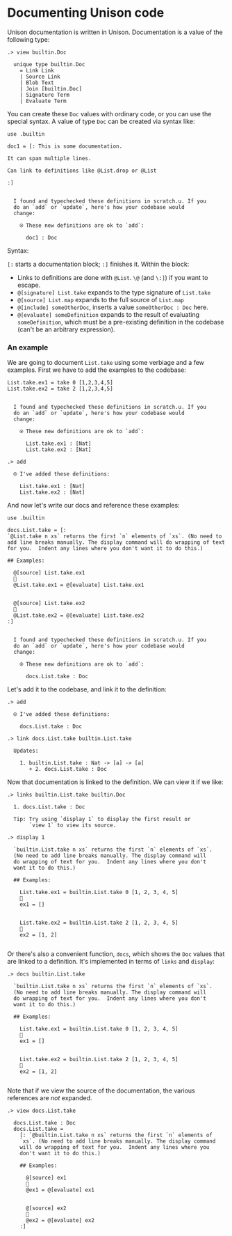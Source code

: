 # Documenting Unison code

Unison documentation is written in Unison. Documentation is a value of the following type:

```ucm
.> view builtin.Doc

  unique type builtin.Doc
    = Link Link
    | Source Link
    | Blob Text
    | Join [builtin.Doc]
    | Signature Term
    | Evaluate Term

```
You can create these `Doc` values with ordinary code, or you can use the special syntax. A value of type `Doc` can be created via syntax like:

```unison
use .builtin

doc1 = [: This is some documentation.

It can span multiple lines.

Can link to definitions like @List.drop or @List

:]
```

```ucm

  I found and typechecked these definitions in scratch.u. If you
  do an `add` or `update`, here's how your codebase would
  change:
  
    ⍟ These new definitions are ok to `add`:
    
      doc1 : Doc

```
Syntax:

`[:` starts a documentation block; `:]` finishes it. Within the block:

* Links to definitions are done with `@List`. `\@` (and `\:]`) if you want to escape.
* `@[signature] List.take` expands to the type signature of `List.take`
* `@[source] List.map` expands to the full source of `List.map`
* `@[include] someOtherDoc`, inserts a value `someOtherDoc : Doc` here.
* `@[evaluate] someDefinition` expands to the result of evaluating `someDefinition`, which must be a pre-existing definition in the codebase (can't be an arbitrary expression).

### An example

We are going to document `List.take` using some verbiage and a few examples. First we have to add the examples to the codebase:

```unison
List.take.ex1 = take 0 [1,2,3,4,5]
List.take.ex2 = take 2 [1,2,3,4,5]
```

```ucm

  I found and typechecked these definitions in scratch.u. If you
  do an `add` or `update`, here's how your codebase would
  change:
  
    ⍟ These new definitions are ok to `add`:
    
      List.take.ex1 : [Nat]
      List.take.ex2 : [Nat]

```
```ucm
.> add

  ⍟ I've added these definitions:
  
    List.take.ex1 : [Nat]
    List.take.ex2 : [Nat]

```
And now let's write our docs and reference these examples:

```unison
use .builtin

docs.List.take = [:
`@List.take n xs` returns the first `n` elements of `xs`. (No need to add line breaks manually. The display command will do wrapping of text for you.  Indent any lines where you don't want it to do this.)

## Examples:

  @[source] List.take.ex1
  🔽
  @List.take.ex1 = @[evaluate] List.take.ex1


  @[source] List.take.ex2
  🔽
  @List.take.ex2 = @[evaluate] List.take.ex2
:]
```

```ucm

  I found and typechecked these definitions in scratch.u. If you
  do an `add` or `update`, here's how your codebase would
  change:
  
    ⍟ These new definitions are ok to `add`:
    
      docs.List.take : Doc

```
Let's add it to the codebase, and link it to the definition:

```ucm
.> add

  ⍟ I've added these definitions:
  
    docs.List.take : Doc

.> link docs.List.take builtin.List.take

  Updates:
  
    1. builtin.List.take : Nat -> [a] -> [a]
       + 2. docs.List.take : Doc

```
Now that documentation is linked to the definition. We can view it if we like:

```ucm
.> links builtin.List.take builtin.Doc

  1. docs.List.take : Doc
  
  Tip: Try using `display 1` to display the first result or
       `view 1` to view its source.

.> display 1

  `builtin.List.take n xs` returns the first `n` elements of `xs`.
  (No need to add line breaks manually. The display command will
  do wrapping of text for you.  Indent any lines where you don't
  want it to do this.)
  
  ## Examples:
  
    List.take.ex1 = builtin.List.take 0 [1, 2, 3, 4, 5]
    🔽
    ex1 = []
  
  
    List.take.ex2 = builtin.List.take 2 [1, 2, 3, 4, 5]
    🔽
    ex2 = [1, 2]
  

```
Or there's also a convenient function, `docs`, which shows the `Doc` values that are linked to a definition. It's implemented in terms of `links` and `display`:

```ucm
.> docs builtin.List.take

  `builtin.List.take n xs` returns the first `n` elements of `xs`.
  (No need to add line breaks manually. The display command will
  do wrapping of text for you.  Indent any lines where you don't
  want it to do this.)
  
  ## Examples:
  
    List.take.ex1 = builtin.List.take 0 [1, 2, 3, 4, 5]
    🔽
    ex1 = []
  
  
    List.take.ex2 = builtin.List.take 2 [1, 2, 3, 4, 5]
    🔽
    ex2 = [1, 2]
  

```
Note that if we view the source of the documentation, the various references are *not* expanded.

```ucm
.> view docs.List.take

  docs.List.take : Doc
  docs.List.take =
    [: `@builtin.List.take n xs` returns the first `n` elements of
    `xs`. (No need to add line breaks manually. The display command
    will do wrapping of text for you.  Indent any lines where you
    don't want it to do this.)
    
    ## Examples:
    
      @[source] ex1
      🔽
      @ex1 = @[evaluate] ex1
    
    
      @[source] ex2
      🔽
      @ex2 = @[evaluate] ex2
    :]

```
